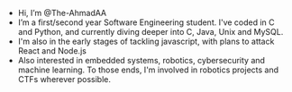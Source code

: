 - Hi, I’m @The-AhmadAA
- I’m a first/second year Software Engineering student. I've coded in C and Python, and currently diving deeper into C, Java, Unix and MySQL.
- I'm also in the early stages of tackling javascript, with plans to attack React and Node.js
- Also interested in embedded systems, robotics, cybersecurity and machine learning. To those ends, I'm involved in robotics projects and CTFs wherever possible.

<!---
The-AhmadAA/The-AhmadAA is a ✨ special ✨ repository because its `README.md` (this file) appears on your GitHub profile.
You can click the Preview link to take a look at your changes.
--->
